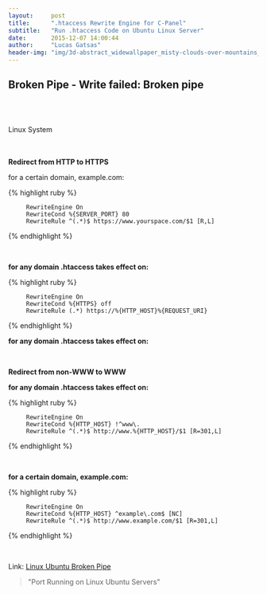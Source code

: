 ```yaml
---
layout:     post
title:      ".htaccess Rewrite Engine for C-Panel"
subtitle:   "Run .htaccess Code on Ubuntu Linux Server"
date:       2015-12-07 14:00:44
author:     "Lucas Gatsas"
header-img: "img/3d-abstract_widewallpaper_misty-clouds-over-mountains_57245.jpg"
---
```


<h2 class="section-heading">Broken Pipe - Write failed: Broken pipe
</h2>



<br><br><br> 
Linux System



<br> 
<br>
<strong>Redirect from HTTP to HTTPS</strong>

for a certain domain, example.com:

{% highlight ruby %}




         RewriteEngine On      
         RewriteCond %{SERVER_PORT} 80 
         RewriteRule ^(.*)$ https://www.yourspace.com/$1 [R,L] 



{% endhighlight %}

<br> 

<strong>for any domain .htaccess takes effect on:</strong>



{% highlight ruby %}

         RewriteEngine On
         RewriteCond %{HTTPS} off 
         RewriteRule (.*) https://%{HTTP_HOST}%{REQUEST_URI} 



{% endhighlight %}





<strong>for any domain .htaccess takes effect on:</strong>

<br> 


<strong>Redirect from non-WWW to WWW</strong>
<br> 


<strong>for any domain .htaccess takes effect on:</strong>



{% highlight ruby %}

         RewriteEngine On 
         RewriteCond %{HTTP_HOST} !^www\. 
         RewriteRule ^(.*)$ http://www.%{HTTP_HOST}/$1 [R=301,L] 

{% endhighlight %}

<br> 


<strong>for a certain domain, example.com:</strong>



{% highlight ruby %}

         RewriteEngine On     
         RewriteCond %{HTTP_HOST} ^example\.com$ [NC] 
         RewriteRule ^(.*)$ http://www.example.com/$1 [R=301,L] 


{% endhighlight %}



<br> 



Link: <a href="http://askubuntu.com/questions/127369/how-to-prevent-write-failed-broken-pipe-on-ssh-connection" target="_blank"> Linux Ubuntu Broken Pipe </a> 

<!-- 
Link: <a href="https://github.com/balderdashy/sails/issues/3292" target="_blank"> Github Issues 3292</a>  --> 



<blockquote>
"Port Running on Linux Ubuntu Servers"
</blockquote>

